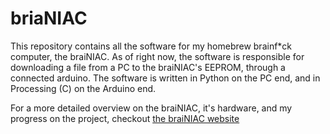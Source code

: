 # briaNIAC
This repository contains all the software for my homebrew brainf*ck computer, the braiNIAC. As of right now, the software is responsible for downloading a file from a PC to the braiNIAC's EEPROM, through a connected arduino. The software is written in Python on the PC end, and in Processing (C) on the Arduino end.

For a more detailed overview on the braiNIAC, it's hardware, and my progress on the project, checkout 
[the braiNIAC website](https://hackaday.io/project/163991-brainiac)

